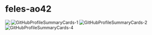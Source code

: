 <h1>feles-ao42</h1>

<p>
 <a href="https://github.com/anuraghazra/github-readme-stats">
  <img align="left" src="https://github-readme-stats.vercel.app/api?username=feles-ao42&count_private=true&show_icons=true&theme=merko" />
</a>
<img alt="GitHubProfileSummaryCards-1" src="http://github-profile-summary-cards.vercel.app/api/cards/profile-details?username=feles-ao42&theme=github_dark">
<img alt="GitHubProfileSummaryCards-2" src="http://github-profile-summary-cards.vercel.app/api/cards/most-commit-language?username=feles-ao42&theme=github_dark">
<img alt="GitHubProfileSummaryCards-4" src="http://github-profile-summary-cards.vercel.app/api/cards/productive-time?username=feles-ao42&theme=github_dark&utcOffset=9">
</p>
